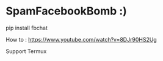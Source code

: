 # SpamFacebookBomb :)
pip install fbchat


How to : https://www.youtube.com/watch?v=8DJr90HS2Ug

Support Termux
